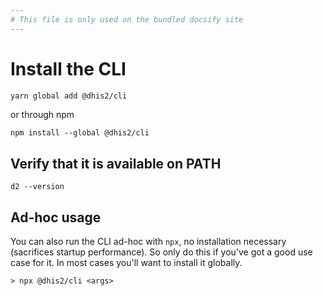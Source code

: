 ```yaml
---
# This file is only used on the bundled docsify site
---
```


# Install the CLI

```bash
yarn global add @dhis2/cli
```
or through npm
```
npm install --global @dhis2/cli
```

## Verify that it is available on PATH

```
d2 --version
```
## Ad-hoc usage

You can also run the CLI ad-hoc with `npx`, no installation necessary (sacrifices startup performance). So only do this if you've got a good use case for it. In most cases you'll want to install it globally.

```
> npx @dhis2/cli <args>
```